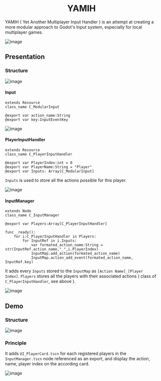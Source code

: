 <h1 align="center">YAMIH</h1>
YAMIH ( Yet Another Multiplayer Input Handler ) is an attempt at creating a more modular approach to Godot's Input system, especially for local multiplayer games.

![image](https://github.com/user-attachments/assets/1596673e-486c-4662-ac36-0b91e848e358)


<h2>Presentation</h2>
<h3>Structure</h3>

![image](https://github.com/user-attachments/assets/8f015195-1db8-4f7e-b799-603a719017ed)

<h4>Input</h4>

```gdscript
extends Resource
class_name C_ModularInput

@export var action_name:String
@export var key:InputEventKey
```
![image](https://github.com/user-attachments/assets/d53f3a27-d0c2-40a3-b1c5-1ee2bfbfd36e)

<h4>PlayerInputHandler</h4>

```gdscript
extends Resource
class_name C_PlayerInputHandler

@export var PlayerIndex:int = 0
@export var PlayerName:String = "Player"
@export var Inputs: Array[C_ModularInput]
```
`Inputs` is used to store all the actions possible for this player.

![image](https://github.com/user-attachments/assets/236b09e9-3b77-4840-893a-ad2db60eb7ba)

<h4>InputManager</h4>

```gdscript
extends Node
class_name C_InputManager

@export var Players:Array[C_PlayerInputHandler]

func _ready():
	for i:C_PlayerInputHandler in Players:
		for InputRef in i.Inputs:
			var formated_action_name:String = str(InputRef.action_name,"_",i.PlayerIndex)
			InputMap.add_action(formated_action_name)
			InputMap.action_add_event(formated_action_name, InputRef.key)
```
It adds every `Inputs` stored to the `InputMap` as `[Action Name]_[Player Index]`.
`Players` stores all the players with their associated actions ( class of `C_PlayerInputHandler`, see above ).

![image](https://github.com/user-attachments/assets/31809176-6423-4c1f-a61c-ee6c5dd5d188)

<h2>Demo</h2>
<h3>Structure</h3>

![image](https://github.com/user-attachments/assets/b8e3065c-232e-4238-9364-b131b76d4f75)

<h3>Principle</h3>

It adds `UI_PlayerCard.tscn` for each registered players in the `InputManager.tscn` node referenced as an export, and display the action, name, player index on the according card.

![image](https://github.com/user-attachments/assets/1596673e-486c-4662-ac36-0b91e848e358)
